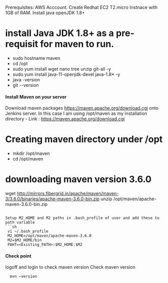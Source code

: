 Prerequisites:
AWS Acccount.
Create Redhat EC2 T2.micro Instnace with 1GB of RAM.
Install java openJDK 1.8+

# install Java JDK 1.8+ as a pre-requisit for maven to run.

- sudo hostname maven
- cd /opt
- sudo yum install wget nano tree unzip git-all -y
- sudo yum install java-11-openjdk-devel java-1.8* -y
- java -version
- git --version
#### Install Maven on your server
Download maven packages https://maven.apache.org/download.cgi onto Jenkins server. In this case I am using /opt/maven as my installation directory
	- Link : https://maven.apache.org/download.cgi
  # Creating maven directory under /opt
  - mkdir /opt/maven
  - cd /opt/maven
  # downloading maven version 3.6.0
  wget http://mirrors.fibergrid.in/apache/maven/maven-3/3.6.0/binaries/apache-maven-3.6.0-bin.zip
  unzip /opt/maven/apache-maven-3.6.0-bin.zip
 ```
	
Setup M2_HOME and M2 paths in .bash_profile of user and add these to path variable
```sh
  vi ~/.bash_profile
  M2_HOME=/opt/maven/apache-maven-3.6.0
  M2=$M2_HOME/bin
  PAHT=<Existing_PATH>:$M2_HOME:$M2
```
#### Check point 
logoff and login to check maven version
Check maven version 
```sh
  mvn –version
```
